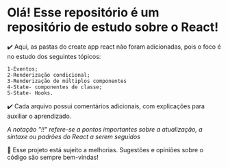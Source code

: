 # Olá! Esse repositório é um repositório de estudo sobre o React!

✔️ Aqui, as pastas do create app react não foram adicionadas, pois o foco é no estudo dos seguintes tópicos:

    1-Eventos;
    2-Renderização condicional;
    3-Renderização de múltiplos componentes
    4-State- componentes de classe;
    5-State- Hooks.
 
✔️ Cada arquivo possui comentários adicionais, com explicações para auxiliar o aprendizado.

_A notação "!!" refere-se a pontos importantes sobre a atualização, a sintaxe ou padrões do React a serem seguidos_

🌱 Esse projeto está sujeito a melhorias. Sugestões e opiniões sobre o código são sempre bem-vindas!